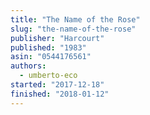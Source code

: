 ```yaml
---
title: "The Name of the Rose"
slug: "the-name-of-the-rose"
publisher: "Harcourt"
published: "1983"
asin: "0544176561"
authors:
  - umberto-eco
started: "2017-12-18"
finished: "2018-01-12"
---
```

